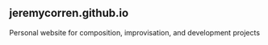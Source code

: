 ## jeremycorren.github.io

Personal website for composition, improvisation, and development projects
